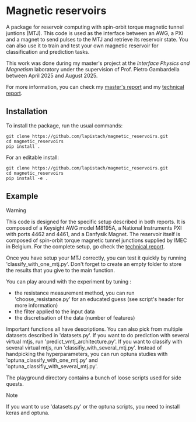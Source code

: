 # Magnetic reservoirs

A package for reservoir computing with spin-orbit torque magnetic tunnel juntions (MTJ). 
This code is used as the interface between an AWG, a PXI and a magnet to send pulses to the MTJ and retrieve its reservoir state. You can also use it to train and test your own magnetic reservoir for classification and prediction tasks.

This work was done during my master's project at the *Interface Physics and Magnetism* laboratory under the supervision of Prof. Pietro Gambardella between April 2025 and August 2025.

For more information, you can check my [master's report](masters_report.pdf) and my [technical report](technical_report.pdf).


## Installation

To install the package, run the usual commands:
```
git clone https://github.com/lapistach/magnetic_reservoirs.git
cd magnetic_reservoirs
pip install .
```

For an editable install:
```
git clone https://github.com/lapistach/magnetic_reservoirs.git
cd magnetic_reservoirs
pip install -e .
```


## Example

>[!WARNING]
>This code is designed for the specific setup described in both reports. It is composed of a Keysight AWG model M8195A, a National Instruments PXI with ports 4462 and 4461, and a Danfysik Magnet. The reservoir itself is composed of spin-orbit torque magnetic tunnel junctions supplied by IMEC in Belgium. For the complete setup, go check the [technical report](technical_report.pdf).


Once you have setup your MTJ correctly, you can test it quickly by running 'classify_with_one_mtj.py'. Don't forget to create an empty folder to store the results that you give to the main function.

You can play around with the experiment by tuning :
- the resistance measurement method, you can run 'choose_resistance.py' for an educated guess (see script's header for more information)
- the filter applied to the input data
- the discretisation of the data (number of features)

Important functions all have descriptions. 
You can also pick from multiple datasets described in 'datasets.py'.
If you want to do prediction with several virtual mtjs, run 'predict_vmtj_architecture.py'. 
If you want to classify with several virtual mtjs, run 'classifiy_with_several_mtj.py'.
Instead of handpicking the hyperparameters, you can run optuna studies with 'optuna_classify_with_one_mtj.py' and 'optuna_classifiy_with_several_mtj.py'.

The playground directory contains a bunch of loose scripts used for side quests.

>[!NOTE]
>If you want to use 'datasets.py' or the optuna scripts, you need to install keras and optuna.
